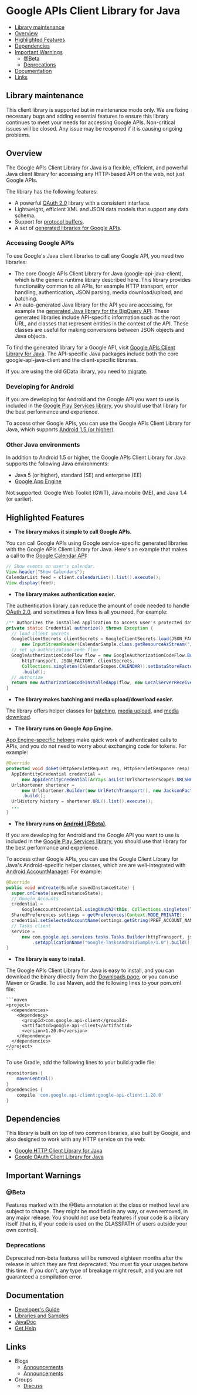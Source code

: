 # Google APIs Client Library for Java

- [Library maintenance](#maintenance)
- [Overview](#Overview)
- [Highlighted Features](#Highlighted_Features)
- [Dependencies](#Dependencies)
- [Important Warnings](#Beta)
  - [@Beta](#Beta)
  - [Deprecations](#Deprecations)
- [Documentation](#Documentation)
- [Links](#Links)

## <a name='maintenance'>Library maintenance</a>

This client library is supported but in maintenance mode only.  We are fixing necessary bugs and adding essential features to ensure this library continues to meet your needs for accessing Google APIs.  Non-critical issues will be closed.  Any issue may be reopened if it is causing ongoing problems.

## <a name='Overview'>Overview<a/>

The Google APIs Client Library for Java is a flexible, efficient, and powerful Java client library for accessing any HTTP-based API on the web, not just Google APIs. 

The library has the following features:
 - A powerful [OAuth 2.0](https://developers.google.com/api-client-library/java/google-api-java-client/oauth2) library with a consistent interface.  
 - Lightweight, efficient XML and JSON data models that support any data schema.
 - Support for [protocol buffers](https://github.com/google/protobuf/).
 - A set of [generated libraries for Google APIs](https://developers.google.com/api-client-library/java/apis/). 

### Accessing Google APIs

To use Google's Java client libraries to call any Google API, you need two libraries:

 - The core Google APIs Client Library for Java (google-api-java-client), which is the generic runtime library described here. This library provides functionality common to all APIs, for example HTTP transport, error handling, authentication, JSON parsing, media download/upload, and batching. 
 - An auto-generated Java library for the API you are accessing, for example the [generated Java library for the BigQuery API](https://github.com/google/google-api-java-client-samples/tree/master/bigquery-appengine-sample/src/main/java/com/google/api/client/sample/bigquery/appengine/dashboard). These generated libraries include API-specific information such as the root URL, and classes that represent entities in the context of the API. These classes are useful for making conversions between JSON objects and Java objects.

To find the generated library for a Google API, visit [Google APIs Client Library for Java](https://developers.google.com/api-client-library/java/apis/). The API-specific Java packages include both the core google-api-java-client and the client-specific libraries. 

If you are using the old GData library, you need to
[migrate](https://github.com/google/gdata-java-client/blob/wiki/MigratingToGoogleApiJavaClient.md).

### Developing for Android

If you are developing for Android and the Google API you want to use is included in the [Google Play Services library](https://developer.android.com/google/play-services/index.html), you should use that library for the best performance and experience. 

To access other Google APIs, you can use the Google APIs Client Library for Java, which supports [Android 1.5 (or higher)](https://developers.google.com/api-client-library/java/google-api-java-client/android).

### Other Java environments

In addition to Android 1.5 or higher, the Google APIs Client Library for Java supports the following Java environments:
  - Java 5 (or higher), standard (SE) and enterprise (EE)
  - [Google App Engine](https://developers.google.com/api-client-library/java/google-api-java-client/app-engine)

Not supported: Google Web Toolkit (GWT), Java mobile (ME), and Java 1.4 (or earlier).

## <a name='Highlighted_Features'>Highlighted Features<a/>
- **The library makes it simple to call Google APIs.**

 You can call Google APIs using Google service-specific generated libraries with the Google APIs Client Library for Java. Here's an example that makes a call to the [Google Calendar API](https://developers.google.com/google-apps/calendar/): 

  ```java
  // Show events on user's calendar.
  View.header("Show Calendars");
  CalendarList feed = client.calendarList().list().execute();
  View.display(feed); 
  ```

- **The library makes authentication easier.**

 The authentication library can reduce the amount of code needed to handle [OAuth 2.0](https://developers.google.com/api-client-library/java/google-api-java-client/oauth2), and sometimes a few lines is all you need. For example:

  ```java
  /** Authorizes the installed application to access user's protected data. */
  private static Credential authorize() throws Exception {
    // load client secrets
    GoogleClientSecrets clientSecrets = GoogleClientSecrets.load(JSON_FACTORY,
        new InputStreamReader(CalendarSample.class.getResourceAsStream("/client_secrets.json")));
    // set up authorization code flow
    GoogleAuthorizationCodeFlow flow = new GoogleAuthorizationCodeFlow.Builder(
        httpTransport, JSON_FACTORY, clientSecrets,
        Collections.singleton(CalendarScopes.CALENDAR)).setDataStoreFactory(dataStoreFactory)
        .build();
    // authorize
    return new AuthorizationCodeInstalledApp(flow, new LocalServerReceiver()).authorize("user");
  } 
  ```
- **The library makes batching and media upload/download easier.**

 The library offers helper classes for [batching](https://developers.google.com/api-client-library/java/google-api-java-client/batch), [media upload](https://developers.google.com/api-client-library/java/google-api-java-client/media-upload), and [media download](https://developers.google.com/api-client-library/java/google-api-java-client/media-download).

- **The library runs on Google App Engine.**

 [App Engine-specific helpers](https://developers.google.com/api-client-library/java/google-api-java-client/app-engine) make quick work of authenticated calls to APIs, and you do not need to worry about exchanging code for tokens. For example:

  ```java
  @Override
  protected void doGet(HttpServletRequest req, HttpServletResponse resp) throws IOException {
    AppIdentityCredential credential =
        new AppIdentityCredential(Arrays.asList(UrlshortenerScopes.URLSHORTENER));
    Urlshortener shortener =
        new Urlshortener.Builder(new UrlFetchTransport(), new JacksonFactory(), credential)
        .build();
    UrlHistory history = shortener.URL().list().execute();
    ...
  } 
  ```

- **The library runs on [Android (@Beta)](#@Beta).**

 If you are developing for Android and the Google API you want to use is included in the [Google Play Services library](https://developer.android.com/google/play-services/index.html), you should use that library for the best performance and experience. 

 To access other Google APIs, you can use the Google Client Library for Java's Android-specific helper classes, which are are well-integrated with [Android AccountManager](http://developer.android.com/reference/android/accounts/AccountManager.html ). For example: 

  ```java
  @Override
  public void onCreate(Bundle savedInstanceState) {
    super.onCreate(savedInstanceState);
    // Google Accounts
    credential =
        GoogleAccountCredential.usingOAuth2(this, Collections.singleton(TasksScopes.TASKS));
    SharedPreferences settings = getPreferences(Context.MODE_PRIVATE);
    credential.setSelectedAccountName(settings.getString(PREF_ACCOUNT_NAME, null));
    // Tasks client
    service =
        new com.google.api.services.tasks.Tasks.Builder(httpTransport, jsonFactory, credential)
            .setApplicationName("Google-TasksAndroidSample/1.0").build();
  } 
  ```

- **The library is easy to install.**

 The Google APIs Client Library for Java is easy to install, and you can download the binary directly from the [Downloads page](https://developers.google.com/api-client-library/java/google-api-java-client/download), or you can use Maven or Gradle.
 To use Maven, add the following lines to your pom.xml file:

    ```maven
    <project>
      <dependencies>
        <dependency>
          <groupId>com.google.api-client</groupId>
          <artifactId>google-api-client</artifactId>
          <version>1.20.0</version>
        </dependency>
      </dependencies>
    </project> 
    ``` 

 To use Gradle, add the following lines to your build.gradle file:

  ```gradle
  repositories {
      mavenCentral()
  }
  dependencies {
      compile 'com.google.api-client:google-api-client:1.20.0'
  }
  ```

## <a name='Dependencies'>Dependencies<a/>
This library is built on top of two common libraries, also built by Google, and also designed to work with any HTTP service on the web: 
 * [Google HTTP Client Library for Java](https://github.com/google/google-http-java-client)
 * [Google OAuth Client Library for Java](https://github.com/google/google-oauth-java-client)

## <a name='Warnings'>Important Warnings<a/>

### <a name='Beta'>@Beta<a/>

Features marked with the @Beta annotation at the class or method level are subject to change. They might be modified in any way, or even removed, in any major release. You should not use beta features if your code is a library itself (that is, if your code is used on the CLASSPATH of users outside your own control).

### <a name='Deprecations'>Deprecations<a/>

Deprecated non-beta features will be removed eighteen months after the release in which they are first deprecated. You must fix your usages before this time. If you don't, any type of breakage might result, and you are not guaranteed a compilation error.

## <a name='Documentation'>Documentation<a/>
- [Developer's Guide](https://developers.google.com/api-client-library/java/google-api-java-client/dev-guide)
- [Libraries and Samples](https://developers.google.com/api-client-library/java/apis/)
- [JavaDoc](https://developers.google.com/api-client-library/java/google-api-java-client/reference/index)
- [Get Help](https://developers.google.com/api-client-library/java/google-api-java-client/support)

## <a name='Links'>Links<a/>
- Blogs
  - [Announcements](http://google-api-java-client.blogspot.com/)
  - [Announcements](http://googledevelopers.blogspot.com/)
- Groups
  - [Discuss](https://groups.google.com/forum/#!forum/google-api-java-client)
